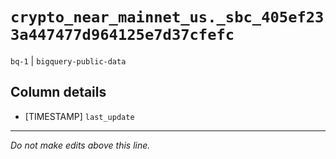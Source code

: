 # `crypto_near_mainnet_us._sbc_405ef233a447477d964125e7d37cfefc`
`bq-1` | `bigquery-public-data`

## Column details
* [TIMESTAMP] `last_update`

-------------------------------------------------------------------------------
*Do not make edits above this line.*

